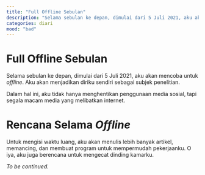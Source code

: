 ```yaml
---
title: "Full Offline Sebulan"
description: "Selama sebulan ke depan, dimulai dari 5 Juli 2021, aku akan mencoba untuk offline. Aku akan menjadikan diriku sendiri sebagai subjek penelitian. Kira-kira apa yang akan terjadi."
categories: diari
mood: "bad"
---
```

# Full Offline Sebulan

Selama sebulan ke depan, dimulai dari 5 Juli 2021, aku akan mencoba untuk _offline_. Aku akan menjadikan diriku sendiri sebagai subjek penelitian. 

Dalam hal ini, aku tidak hanya menghentikan penggunaan media sosial, tapi segala macam media yang melibatkan internet. 

# Rencana Selama _Offline_

Untuk mengisi waktu luang, aku akan menulis lebih banyak artikel, memancing, dan membuat program untuk mempermudah pekerjaanku. O iya, aku juga berencana untuk mengecat dinding kamarku. 

_To be continued._
